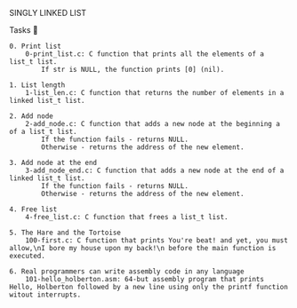 

SINGLY LINKED LIST

Tasks 📃

    0. Print list
        0-print_list.c: C function that prints all the elements of a list_t list.
            If str is NULL, the function prints [0] (nil).

    1. List length
        1-list_len.c: C function that returns the number of elements in a linked list_t list.

    2. Add node
        2-add_node.c: C function that adds a new node at the beginning a of a list_t list.
            If the function fails - returns NULL.
            Otherwise - returns the address of the new element.

    3. Add node at the end
        3-add_node_end.c: C function that adds a new node at the end of a linked list_t list.
            If the function fails - returns NULL.
            Otherwise - returns the address of the new element.

    4. Free list
        4-free_list.c: C function that frees a list_t list.

    5. The Hare and the Tortoise
        100-first.c: C function that prints You're beat! and yet, you must allow,\nI bore my house upon my back!\n before the main function is executed.

    6. Real programmers can write assembly code in any language
        101-hello_holberton.asm: 64-but assembly program that prints Hello, Holberton followed by a new line using only the printf function witout interrupts.
